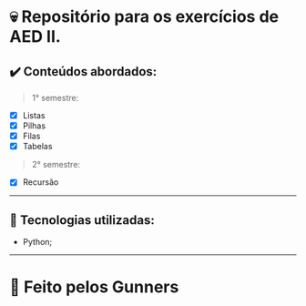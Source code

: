 # :skull: Repositório para os exercícios de AED II.



## :heavy_check_mark: Conteúdos abordados:
> 1° semestre:
- [x] Listas
- [x] Pilhas
- [x] Filas
- [x] Tabelas

> 2° semestre:
- [x] Recursão

---
 
## :rocket: Tecnologias utilizadas:
- Python;


---

# :eyes: Feito pelos Gunners
